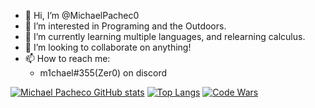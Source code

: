 - 👋 Hi, I’m @MichaelPachec0
- 👀 I’m interested in Programing and the Outdoors.
- 🌱 I’m currently learning multiple languages, and  relearning calculus.
- 💞️ I’m looking to collaborate on anything!
- 📫 How to reach me: 
   - m1chael#355(Zer0) on discord
<!---
MichaelPachec0/MichaelPachec0 is a ✨ special ✨ repository because its `README.md` (this file) appears on your GitHub profile.
You can click the Preview link to take a look at your changes.
--->
[![Michael Pacheco GitHub stats](https://github-readme-stats.vercel.app/api?username=MichaelPachec0&count_private=true&show_icons=true&theme=gruvbox)](https://github.com/MichaelPachec0)
[![Top Langs](https://github-readme-stats.vercel.app/api/top-langs/?username=MichaelPachec0&theme=gruvbox)](https://github.com/MichaelPachec0)
[![Code Wars](https://www.codewars.com/users/m1cha3l/badges/large)](https://www.codewars.com/users/m1cha3l/)
